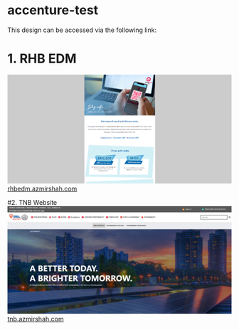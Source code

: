 # accenture-test

This design can be accessed via the following link:

# 1. RHB EDM
![Screenshot](screenshot/email.PNG)
[rhbedm.azmirshah.com](https://rhbedm.azmirshah.com/)

#2. TNB Website
![Screenshot](screenshot/website.PNG)
[tnb.azmirshah.com](https://tnb.azmirshah.com/) 